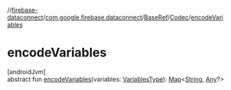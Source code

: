 //[firebase-dataconnect](../../../../index.md)/[com.google.firebase.dataconnect](../../index.md)/[BaseRef](../index.md)/[Codec](index.md)/[encodeVariables](encode-variables.md)

# encodeVariables

[androidJvm]\
abstract fun [encodeVariables](encode-variables.md)(variables: [VariablesType](index.md)): [Map](https://kotlinlang.org/api/latest/jvm/stdlib/kotlin.collections/-map/index.html)&lt;[String](https://kotlinlang.org/api/latest/jvm/stdlib/kotlin/-string/index.html), [Any](https://kotlinlang.org/api/latest/jvm/stdlib/kotlin/-any/index.html)?&gt;
